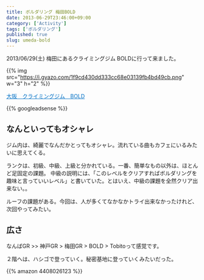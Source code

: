 ```yaml
---
title: ボルダリング 梅田BOLD
date: 2013-06-29T23:46:00+09:00
category: ['Activity']
tags: ['ボルダリング']
published: true
slug: umeda-bold
---
```


2013/06/29(土) 梅田にあるクライミングジム BOLDに行って来ました。


{{% img src="https://i.gyazo.com/1f9cd430dd333cc68e03139fb4bd49cb.png" w="3" h="2" %}}

<a style="color:#0070C5;" href="http://bold-gym.com/" target="_blank">大阪　クライミングジム　BOLD</a>


{{% googleadsense %}}

## なんといってもオシャレ

ジム内は、綺麗でなんだかとってもオシャレ。流れている曲もカフェにいるみたいに思えてくる。

ランクは、初級、中級、上級と分かれている。一番、簡単なもの以外は、ほとんど足固定の課題。
中級の説明には、「このレベルをクリアすればボルダリングを趣味と言っていいレベル」と書いていた。とはいえ、中級の課題を全然クリア出来ない。。



ルーフの課題がある。今回は、人が多くてなかなかトライ出来なかったけれど、次回やってみたい。


## 広さ

なんばGR >> 神戸GR  > 梅田GR > BOLD > Tobitoって感覚です。

２階へは、ハシゴで登っていく。秘密基地に登っていくみたいだった。


{{% amazon 4408026123 %}}
